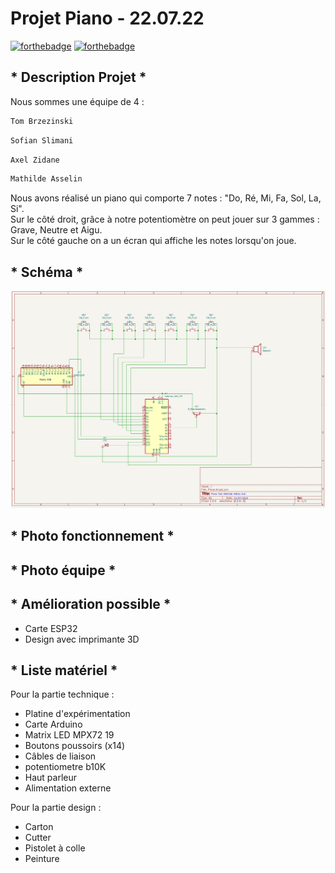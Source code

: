 # Projet Piano - 22.07.22

[![forthebadge](http://forthebadge.com/images/badges/built-with-love.svg)](http://forthebadge.com)  [![forthebadge](http://forthebadge.com/images/badges/powered-by-electricity.svg)](http://forthebadge.com)


## * Description Projet *
Nous sommes une équipe de 4 : 

```bash
Tom Brzezinski
```
```bash
Sofian Slimani
```
```bash
Axel Zidane
```
```bash
Mathilde Asselin
```
Nous avons réalisé un piano qui comporte 7 notes : "Do, Ré, Mi, Fa, Sol, La, Si".  
Sur le côté droit, grâce à notre potentiomètre on peut jouer sur 3 gammes : Grave, Neutre et Aigu.  
Sur le côté gauche on a un écran qui affiche les notes lorsqu'on joue. 

## * Schéma *

![Piano](schema_piano.png)

## * Photo fonctionnement *

## * Photo équipe *

## * Amélioration possible *
- Carte ESP32 
- Design avec imprimante 3D 

## * Liste matériel *

Pour la partie technique : 
- Platine d'expérimentation
- Carte Arduino
- Matrix LED MPX72 19
- Boutons poussoirs (x14)
- Câbles de liaison
- potentiometre b10K
- Haut parleur
- Alimentation externe 

Pour la partie design : 
- Carton 
- Cutter
- Pistolet à colle
- Peinture 
